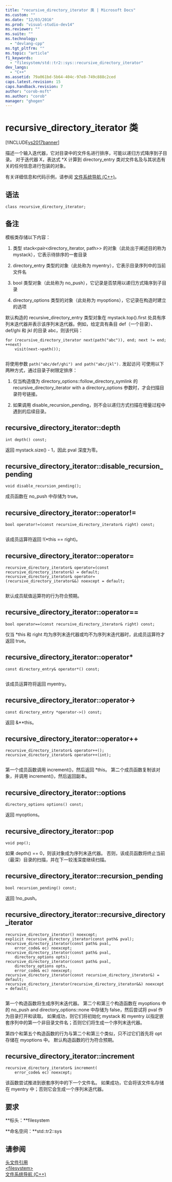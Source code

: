 ```yaml
---
title: "recursive_directory_iterator 类 | Microsoft Docs"
ms.custom: ""
ms.date: "12/03/2016"
ms.prod: "visual-studio-dev14"
ms.reviewer: ""
ms.suite: ""
ms.technology: 
  - "devlang-cpp"
ms.tgt_pltfrm: ""
ms.topic: "article"
f1_keywords: 
  - "filesystem/std::tr2::sys::recursive_directory_iterator"
dev_langs: 
  - "C++"
ms.assetid: 79a061bd-5b64-404c-97e8-749c888c2ced
caps.latest.revision: 15
caps.handback.revision: 7
author: "corob-msft"
ms.author: "corob"
manager: "ghogen"
---
```

# recursive_directory_iterator 类
[!INCLUDE[vs2017banner](../assembler/inline/includes/vs2017banner.md)]

描述一个输入迭代器，它对目录中的文件名进行排序，可能以递归方式降序到子目录。 对于迭代器 X，表达式 \*X 计算到 directory\_entry 类对文件名及与其状态有关的任何信息进行包装的对象。  
  
 有关详细信息和代码示例，请参阅 [文件系统导航 \(C\+\+\)](../standard-library/file-system-navigation.md)。  
  
## 语法  
  
```  
class recursive_directory_iterator;  
```  
  
## 备注  
 模板类存储以下内容：  
  
1.  类型 stack\<pair\<directory\_iterator, path\>\> 的对象（此处出于阐述目的称为 mystack），它表示待排序的一套目录  
  
2.  directory\_entry 类型的对象（此处称为 myentry），它表示目录序列中的当前文件名  
  
3.  bool 类型对象（此处称为 no\_push），它记录是否禁用以递归方式降序到子目录  
  
4.  directory\_options 类型的对象（此处称为 myoptions），它记录在构造时建立的选项  
  
 默认构造的 recursive\_directory\_entry 类型对象在 mystack.top\(\).first 处具有序列末迭代器并表示该序列末迭代器。例如，给定具有条目 def（一个目录）、def\/ghi 和 jkl 的目录 abc，则该代码：  
  
```  
for (recursive_directory_iterator next(path("abc")), end; next != end; ++next)  
    visit(next->path());  
  
```  
  
 将使用参数 `path("abc/def/ghi") and path("abc/jkl").` 发起访问 可使用以下两种方式，通过目录子树限定排序：  
  
1.  仅当构造值为 directory\_options::follow\_directory\_symlink 的 recursive\_directory\_iterator with a directory\_options 参数时，才会扫描目录符号链接。  
  
2.  如果调用 disable\_recursion\_pending，则不会以递归方式扫描在增量过程中遇到的后续目录。  
  
## recursive\_directory\_iterator::depth  
  
```  
int depth() const;  
```  
  
 返回 mystack.size\(\) \- 1，因此 pval 深度为零。  
  
## recursive\_directory\_iterator::disable\_recursion\_pending  
  
```  
void disable_recursion_pending();  
```  
  
 成员函数在 no\_push 中存储为 true。  
  
## recursive\_directory\_iterator::operator\!\=  
  
```  
bool operator!=(const recursive_directory_iterator& right) const;  
  
```  
  
 该成员运算符返回 \!\(\*this \=\= right\)。  
  
## recursive\_directory\_iterator::operator\=  
  
```  
recursive_directory_iterator& operator=(const recursive_directory_iterator&) = default;  
recursive_directory_iterator& operator=(recursive_directory_iterator&&) noexcept = default;  
  
```  
  
 默认成员赋值运算符的行为符合预期。  
  
## recursive\_directory\_iterator::operator\=\=  
  
```  
bool operator==(const recursive_directory_iterator& right) const;  
```  
  
 仅当 \*this 和 right 均为序列末迭代器或均不为序列末迭代器时，此成员运算符才返回 true。  
  
## recursive\_directory\_iterator::operator\*  
  
```  
const directory_entry& operator*() const;  
  
```  
  
 该成员运算符将返回 myentry。  
  
## recursive\_directory\_iterator::operator\-\>  
  
```  
const directory_entry *operator->() const;  
```  
  
 返回 &\*\*this。  
  
## recursive\_directory\_iterator::operator\+\+  
  
```  
recursive_directory_iterator& operator++();  
recursive_directory_iterator& operator++(int);  
  
```  
  
 第一个成员函数调用 increment\(\)，然后返回 \*this。 第二个成员函数复制该对象，并调用 increment\(\)，然后返回副本。  
  
## recursive\_directory\_iterator::options  
  
```  
directory_options options() const;  
```  
  
 返回 myoptions。  
  
## recursive\_directory\_iterator::pop  
  
```  
void pop();  
```  
  
 如果 depth\(\) \=\= 0，则该对象成为序列末迭代器。 否则，该成员函数将终止当前（最深）目录的扫描，并在下一较浅深度继续扫描。  
  
## recursive\_directory\_iterator::recursion\_pending  
  
```  
bool recursion_pending() const;  
```  
  
 返回 \!no\_push。  
  
## recursive\_directory\_iterator::recursive\_directory\_iterator  
  
```  
recursive_directory_iterator() noexcept;  
explicit recursive_directory_iterator(const path& pval);  
recursive_directory_iterator(const path& pval,  
    error_code& ec) noexcept;  
recursive_directory_iterator(const path& pval,  
    directory_options opts);  
recursive_directory_iterator(const path& pval,  
    directory_options opts,  
    error_code& ec) noexcept;  
recursive_directory_iterator(const recursive_directory_iterator&) = default;  
recursive_directory_iterator(recursive_directory_iterator&&) noexcept = default;  
  
```  
  
 第一个构造函数将生成序列末迭代器。 第二个和第三个构造函数在 myoptions 中的 no\_push and directory\_options::none 中存储为 false，然后尝试将 pval 作为目录打开和读取。 如果成功，则它们将初始化 mystack 和 myentry 以指定嵌套序列中的第一个非目录文件名；否则它们将生成一个序列末迭代器。  
  
 第四个和第五个构造函数的行为与第二个和第三个类似，只不过它们首先将 opt 存储在 myoptions 中。 默认构造函数的行为符合预期。  
  
## recursive\_directory\_iterator::increment  
  
```  
recursive_directory_iterator& increment(  
    error_code& ec) noexcept;  
```  
  
 该函数尝试推进到嵌套序列中的下一个文件名。 如果成功，它会将该文件名存储在 myentry 中；否则它会生成一个序列末迭代器。  
  
## 要求  
 **标头：**filesystem  
  
 **命名空间：**std::tr2::sys  
  
## 请参阅  
 [头文件引用](../standard-library/cpp-standard-library-header-files.md)   
 [\<filesystem\>](../standard-library/filesystem.md)   
 [文件系统导航 \(C\+\+\)](../standard-library/file-system-navigation.md)